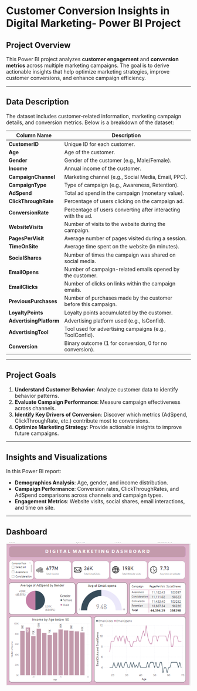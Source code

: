 # Customer Conversion Insights in Digital Marketing- Power BI Project

## Project Overview
This Power BI project analyzes **customer engagement** and **conversion metrics** across multiple marketing campaigns. The goal is to derive actionable insights that help optimize marketing strategies, improve customer conversions, and enhance campaign efficiency.

---

## Data Description
The dataset includes customer-related information, marketing campaign details, and conversion metrics. Below is a breakdown of the dataset:

| **Column Name**           | **Description**                                                                 |
|---------------------------|-------------------------------------------------------------------------------|
| **CustomerID**            | Unique ID for each customer.                                                  |
| **Age**                   | Age of the customer.                                                          |
| **Gender**                | Gender of the customer (e.g., Male/Female).                                   |
| **Income**                | Annual income of the customer.                                                |
| **CampaignChannel**       | Marketing channel (e.g., Social Media, Email, PPC).                           |
| **CampaignType**          | Type of campaign (e.g., Awareness, Retention).                                |
| **AdSpend**               | Total ad spend in the campaign (monetary value).                              |
| **ClickThroughRate**      | Percentage of users clicking on the campaign ad.                              |
| **ConversionRate**        | Percentage of users converting after interacting with the ad.                 |
| **WebsiteVisits**         | Number of visits to the website during the campaign.                          |
| **PagesPerVisit**         | Average number of pages visited during a session.                             |
| **TimeOnSite**            | Average time spent on the website (in minutes).                               |
| **SocialShares**          | Number of times the campaign was shared on social media.                      |
| **EmailOpens**            | Number of campaign-related emails opened by the customer.                     |
| **EmailClicks**           | Number of clicks on links within the campaign emails.                         |
| **PreviousPurchases**     | Number of purchases made by the customer before this campaign.                |
| **LoyaltyPoints**         | Loyalty points accumulated by the customer.                                   |
| **AdvertisingPlatform**   | Advertising platform used (e.g., IsConfid).                                   |
| **AdvertisingTool**       | Tool used for advertising campaigns (e.g., ToolConfid).                       |
| **Conversion**            | Binary outcome (1 for conversion, 0 for no conversion).                       |

---

## Project Goals

1. **Understand Customer Behavior**: Analyze customer data to identify behavior patterns.
2. **Evaluate Campaign Performance**: Measure campaign effectiveness across channels.
3. **Identify Key Drivers of Conversion**: Discover which metrics (AdSpend, ClickThroughRate, etc.) contribute most to conversions.
4. **Optimize Marketing Strategy**: Provide actionable insights to improve future campaigns.

---

## Insights and Visualizations

In this Power BI report:
- **Demographics Analysis**: Age, gender, and income distribution.
- **Campaign Performance**: Conversion rates, ClickThroughRates, and AdSpend comparisons across channels and campaign types.
- **Engagement Metrics**: Website visits, social shares, email interactions, and time on site.


---

## Dashboard 
![Dashboard Preview](Digital_marketing_dashboard.png)

